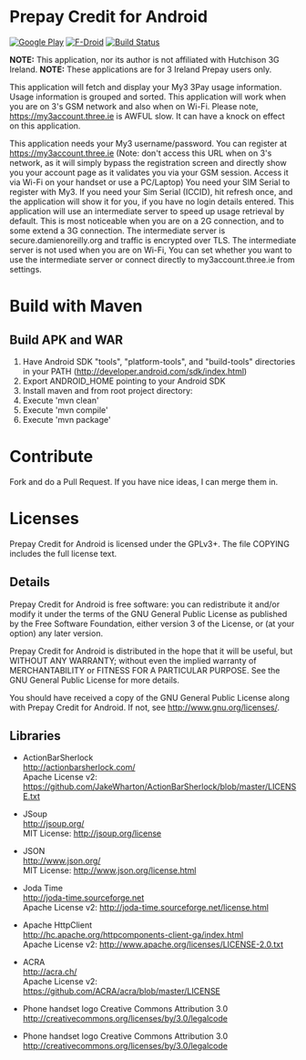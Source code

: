# Prepay Credit for Android
[![Google Play](https://developer.android.com/images/brand/en_generic_rgb_wo_60.png)](https://play.google.com/store/apps/details?id=damo.three.ie)
[![F-Droid](https://f-droid.org/wiki/images/c/c4/F-Droid-button_available-on.png)](https://f-droid.org/repository/browse/?fdid=damo.three.ie)
[![Build Status](https://drone.io/github.com/DamienOReilly/PrepayCredit/status.png)](https://drone.io/github.com/DamienOReilly/PrepayCredit/latest)

**NOTE:** This application, nor its author is not affiliated with Hutchison 3G Ireland.
**NOTE:** These applications are for 3 Ireland Prepay users only.

This application will fetch and display your My3 3Pay usage information. Usage information is grouped and sorted. This application will work when you are on 3's GSM network and also when on Wi-Fi.
Please note, https://my3account.three.ie is AWFUL slow. It can have a knock on effect on this application.

This application needs your My3 username/password. You can register at https://my3account.three.ie (Note: don't access this URL when on 3's network, as it will simply bypass the registration screen and directly show you your account page as it validates you via your GSM session. Access it via Wi-Fi on your handset or use a PC/Laptop)
You need your SIM Serial to register with My3. If you need your Sim Serial (ICCID), hit refresh once, and the application will show it for you, if you have no login details entered.
This application will use an intermediate server to speed up usage retrieval by default. This is most noticeable when you are on a 2G connection, and to some extend a 3G connection. The intermediate server is secure.damienoreilly.org and traffic is encrypted over TLS. The intermediate server is not used when you are on Wi-Fi,
You can set whether you want to use the intermediate server or connect directly to my3account.three.ie from settings.

# Build with Maven

## Build APK and WAR

1. Have Android SDK "tools", "platform-tools", and "build-tools" directories in your PATH (http://developer.android.com/sdk/index.html)
2. Export ANDROID_HOME pointing to your Android SDK
3. Install maven and from root project directory:
4. Execute 'mvn clean'
5. Execute 'mvn compile'
6. Execute 'mvn package'

# Contribute

Fork and do a Pull Request. If you have nice ideas, I can merge them in.

# Licenses
Prepay Credit for Android is licensed under the GPLv3+.
The file COPYING includes the full license text.

## Details
Prepay Credit for Android is free software: you can redistribute it and/or modify
it under the terms of the GNU General Public License as published by
the Free Software Foundation, either version 3 of the License, or
(at your option) any later version.

Prepay Credit for Android is distributed in the hope that it will be useful,
but WITHOUT ANY WARRANTY; without even the implied warranty of
MERCHANTABILITY or FITNESS FOR A PARTICULAR PURPOSE.  See the
GNU General Public License for more details.

You should have received a copy of the GNU General Public License
along with Prepay Credit for Android.  If not, see <http://www.gnu.org/licenses/>.

## Libraries
* ActionBarSherlock  
  http://actionbarsherlock.com/  
  Apache License v2: https://github.com/JakeWharton/ActionBarSherlock/blob/master/LICENSE.txt 

* JSoup  
  http://jsoup.org/  
  MIT License: http://jsoup.org/license  

* JSON  
  http://www.json.org/  
  MIT License: http://www.json.org/license.html  
  
* Joda Time  
  http://joda-time.sourceforge.net  
  Apache License v2: http://joda-time.sourceforge.net/license.html

* Apache HttpClient  
  http://hc.apache.org/httpcomponents-client-ga/index.html  
  Apache License v2: http://www.apache.org/licenses/LICENSE-2.0.txt

* ACRA  
  http://acra.ch/  
  Apache License v2: https://github.com/ACRA/acra/blob/master/LICENSE

* Phone handset logo
  Creative Commons Attribution 3.0
  http://creativecommons.org/licenses/by/3.0/legalcode

* Phone handset logo
  Creative Commons Attribution 3.0
  http://creativecommons.org/licenses/by/3.0/legalcode
